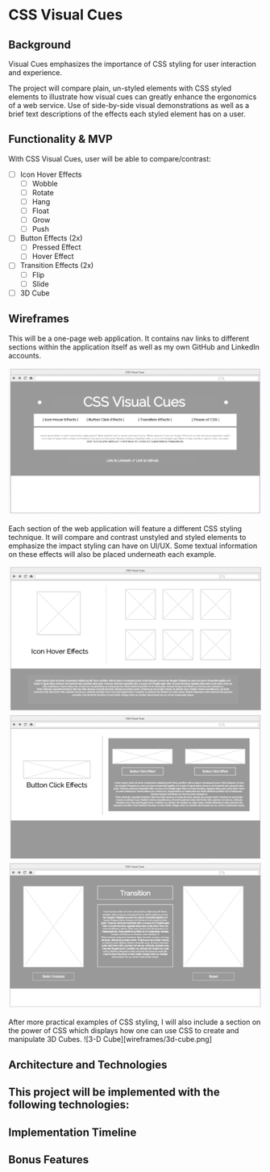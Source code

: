 # CSS Visual Cues
## Background
Visual Cues emphasizes the importance of CSS styling for user interaction and experience.

The project will compare plain, un-styled elements with CSS styled elements to illustrate how visual cues can greatly enhance the ergonomics of a web service. Use of side-by-side visual demonstrations as well as a brief text descriptions of the effects each styled element has on a user.

## Functionality & MVP
With CSS Visual Cues, user will be able to compare/contrast:
- [ ] Icon Hover Effects
  - [ ] Wobble
  -[ ] Rotate
  -[ ] Hang
  -[ ] Float
  -[ ] Grow
  -[ ] Push
-[ ] Button Effects (2x)
  -[ ] Pressed Effect
  -[ ] Hover Effect
-[ ] Transition Effects (2x)
  -[ ] Flip
  -[ ] Slide
-[ ] 3D Cube

## Wireframes
This will be a one-page web application. It contains nav links to different sections within the application itself as well as my own GitHub and LinkedIn accounts.

![Landing Page](wireframes/landing.png)

Each section of the web application will feature a different CSS styling technique. It will compare and contrast unstyled and styled elements to emphasize the impact styling can have on UI/UX. Some textual information on these effects will also be placed underneath each example.

![Icon Hover Effects](wireframes/icon-hover-effects.png)
![Button Effects](wireframes/button-click-effects.png)
![Transition Effects](wireframes/transition-effects.png)

After more practical examples of CSS styling, I will also include a section on the power of CSS which displays how one can use CSS to create and manipulate 3D Cubes.
![3-D Cube][wireframes/3d-cube.png]

## Architecture and Technologies
This project will be implemented with the following technologies:
-
## Implementation Timeline

## Bonus Features
